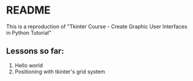 # README
 This is a reproduction of "Tkinter Course - Create Graphic User Interfaces in Python Tutorial"
## Lessons so far:
1. Hello world
1. Positioning with tkinter's grid system
